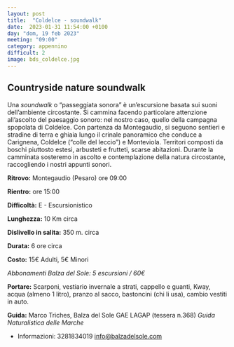 ```yaml
---
layout: post
title:  "Coldelce - soundwalk"
date:  2023-01-31 11:54:00 +0100
day: "dom, 19 feb 2023"
meeting: "09:00"
category: appennino 
difficult: 2
image: bds_coldelce.jpg
---
```


## Countryside nature soundwalk

Una *soundwalk* o “passeggiata sonora” è un’escursione basata sui suoni dell’ambiente circostante. Si cammina facendo particolare attenzione all’ascolto del paesaggio sonoro: nel nostro caso, quello della campagna spopolata di Coldelce. Con partenza da Montegaudio, si seguono sentieri e stradine di terra e ghiaia lungo il crinale panoramico che conduce a Carignena, Coldelce (“colle del leccio”) e Monteviola. Territori composti da boschi piuttosto estesi, arbusteti e frutteti, scarse abitazioni. Durante la camminata sosteremo in ascolto e contemplazione della natura circostante, raccogliendo i nostri appunti sonori.   

**Ritrovo:** Montegaudio (Pesaro) ore 09:00

**Rientro:** ore 15:00 

**Difficoltà:** E - Escursionistico

**Lunghezza:** 10 Km circa

**Dislivello in salita:** 350 m. circa

**Durata:** 6 ore circa

**Costo:** 15€ Adulti, 5€ Minori

*Abbonamenti Balza del Sole: 5 escursioni / 60€*

**Portare:** Scarponi, vestiario invernale a strati, cappello e guanti, Kway, acqua (almeno 1 litro), pranzo al sacco, bastoncini (chi li usa), cambio vestiti in auto.

**Guida:** Marco Triches, Balza del Sole GAE LAGAP (tessera n.368)
*Guida Naturalistica delle Marche*
+ Informazioni:    3281834019    info@balzadelsole.com
